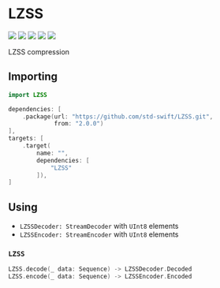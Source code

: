 # LZSS

[![](https://img.shields.io/badge/Swift-5.0-orange.svg)][1]
[![](https://img.shields.io/badge/os-macOS%20|%20Linux-lightgray.svg)][1]
[![](https://travis-ci.com/std-swift/LZSS.svg?branch=master)][2]
[![](https://codecov.io/gh/std-swift/LZSS/branch/master/graph/badge.svg)][3]
[![](https://codebeat.co/badges/a3c6ce7f-d7ee-495a-855a-45c802dfc0d4)][4]

[1]: https://swift.org/download/#releases
[2]: https://travis-ci.com/std-swift/LZSS
[3]: https://codecov.io/gh/std-swift/LZSS
[4]: https://codebeat.co/projects/github-com-std-swift-lzss-master

LZSS compression

## Importing

```Swift
import LZSS
```

```Swift
dependencies: [
	.package(url: "https://github.com/std-swift/LZSS.git",
	         from: "2.0.0")
],
targets: [
	.target(
		name: "",
		dependencies: [
			"LZSS"
		]),
]
```

## Using

- `LZSSDecoder: StreamDecoder` with `UInt8` elements
- `LZSSEncoder: StreamEncoder` with `UInt8` elements

### `LZSS`

```Swift
LZSS.decode(_ data: Sequence) -> LZSSDecoder.Decoded
LZSS.encode(_ data: Sequence) -> LZSSEncoder.Encoded
```
